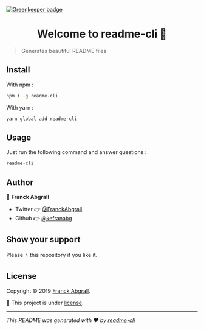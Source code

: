[![Greenkeeper badge](https://badges.greenkeeper.io/kefranabg/readme-cli.svg)](https://greenkeeper.io/)

<h1 align="center">Welcome to readme-cli 👋</h1>

> Generates beautiful README files

## Install

With npm :

```sh
npm i -g readme-cli
```

With yarn :

```sh
yarn global add readme-cli
```

## Usage

Just run the following command and answer questions :

```sh
readme-cli
```

## Author

👤 **Franck Abgrall**

- Twitter 👉 [@FranckAbgrall](https://twitter.com/FranckAbgrall)
- Github 👉 [@kefranabg](https://github.com/kefranabg)

## Show your support

Please ⭐️ this repository if you like it.

## License

Copyright © 2019 [Franck Abgrall](https://github.com/kefranabg).

📜 This project is under [license](https://github.com/kefranabg/readme-cli/blob/master/LICENSE).

---

_This README was generated with ❤️ by [readme-cli](https://github.com/kefranabg/readme-cli)_
